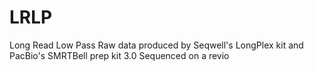 # LRLP
Long Read Low Pass
Raw data produced by Seqwell's LongPlex kit and PacBio's SMRTBell prep kit 3.0
Sequenced on a revio
